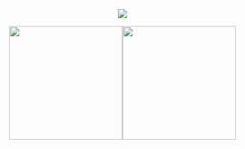 <p align="center">
  <img src="https://github.com/Steffen70/Steffen70/blob/main/community.gif">
</p>

<div align="center" style="display: flex; justify-content: center; align-items: center;">
  <a href="https://github.com/antonkomarev/github-profile-views-counter"><img src="https://komarev.com/ghpvc/?username=Steffen70&style=for-the-badge&color=orange&abbreviated=true&base=1000&label=PROFILE+VIEWS+%F0%9F%91%80+" alt=""></a>
  <a href="https://github.com/Steffen70/Steffen70/blob/main/LICENSE"><img src="https://img.shields.io/github/license/Steffen70/Steffen70?style=for-the-badge&color=orange" alt=""></a>
</div>

<div align="center" style="display: flex; justify-content: center; align-items: center;">
  <a href="https://github.com/anuraghazra/github-readme-stats">
    <img src="https://github-readme-stats.vercel.app/api/top-langs/?username=Steffen70&layout=compact&theme=flag-india&hide_border=true" style="height: 200px;">
  </a>
  <a href="https://git.io/streak-stats">
    <img src="http://github-readme-streak-stats.herokuapp.com?user=Steffen70&theme=flag-india&hide_border=true" style="height: 200px;">
  </a>
</div>
